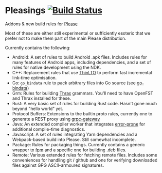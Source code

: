 # Pleasings [![Build Status](https://circleci.com/gh/thought-machine/pleasings.svg?style=shield)](https://circleci.com/gh/thought-machine/pleasings)
Addons &amp; new build rules for [Please](https://github.com/thought-machine/please)

Most of these are either still experimental or sufficiently esoteric that we prefer not to make them
part of the main Please distribution.

Currently contains the following:
 * Android: A set of rules to build Android .apk files. Includes rules for many features of Android
   apps, including dependencies, and a set of rules for native development using the NDK.
 * C++: Replacement rules that use [ThinLTO](http://blog.llvm.org/2016/06/thinlto-scalable-and-incremental-lto.html)
   to perform fast incremental link-time optimisation.
 * Go: `go_bindata` rule to pack arbitrary files into Go source (see [go-bindata](https://github.com/jteeuwen/go-bindata))
 * Grm: Rules for building [Thrax](http://www.openfst.org/twiki/bin/view/GRM/Thrax) grammars.
   You'll need to have OpenFST and Thrax installed for these.
 * Rust: A very basic set of rules for building Rust code. Hasn't gone much beyond "hello world" yet.
 * Protocol Buffers: Extensions to the builtin proto rules, currently one to generate a REST proxy
   using [grpc-gateway](https://github.com/grpc-ecosystem/grpc-gateway)
 * Java: An extended compiler worker that integrates
   [error-prone](https://github.com/google/error-prone) for additional compile-time diagnostics.
 * Javascript: A set of rules integrating Yarn dependencies and a Webpack-based build into Please.
   Still somewhat incomplete.
 * Package: Rules for packaging things. Currently contains a generic wrapper to
            [fpm](https://github.com/jordansissel/fpm) and a specific one for building .deb files.
 * Remote: Various extended rules for fetching remote files. Includes some conveniences for handling
           git / github and one for verifying downloaded files against GPG ASCII-armoured signatures.
